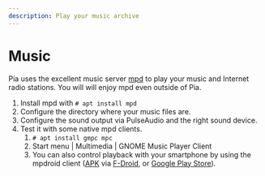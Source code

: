 ```yaml
---
description: Play your music archive
---
```


# Music

Pia uses the excellent music server [mpd](https://www.musicpd.org) to play your music and Internet radio stations. You will will enjoy mpd even outside of Pia.

1. Install mpd with `# apt install mpd`
2. Configure the directory where your music files are.
3. Configure the sound output via PulseAudio and the right sound device.
4. Test it with some native mpd clients.
   1. `# apt install gmpc mpc`
   2. Start menu \| Multimedia \| GNOME Music Player Client
   3. You can also control playback with your smartphone by using the mpdroid client \([APK](https://f-droid.org/repo/com.namelessdev.mpdroid_58.apk) via [F-Droid](https://f-droid.org/en/packages/com.namelessdev.mpdroid/), or [Google Play Store](https://play.google.com/store/apps/details?id=com.namelessdev.mpdroid&hl=en)\).

